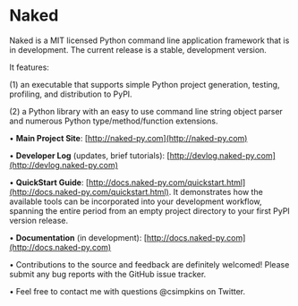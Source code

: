 Naked
=====
Naked is a MIT licensed Python command line application framework that is in development.  The current release is a stable, development version.

It features:

(1) an executable that supports simple Python project generation, testing, profiling, and distribution to PyPI.

(2) a Python library with an easy to use command line string object parser and numerous Python type/method/function extensions.

• **Main Project Site**: [http://naked-py.com](http://naked-py.com)

• **Developer Log** (updates, brief tutorials): [http://devlog.naked-py.com](http://devlog.naked-py.com)

• **QuickStart Guide**: [http://docs.naked-py.com/quickstart.html](http://docs.naked-py.com/quickstart.html).  It demonstrates how the available tools can be incorporated into your development workflow, spanning the entire period from an empty project directory to your first PyPI version release.

• **Documentation** (in development): [http://docs.naked-py.com](http://docs.naked-py.com)

• Contributions to the source and feedback are definitely welcomed!  Please submit any bug reports with the GitHub issue tracker.

• Feel free to contact me with questions @csimpkins on Twitter.
